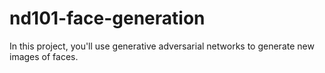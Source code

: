 # nd101-face-generation
In this project, you'll use generative adversarial networks to generate new images of faces.
